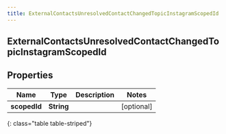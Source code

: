 ```yaml
---
title: ExternalContactsUnresolvedContactChangedTopicInstagramScopedId
---
```

## ExternalContactsUnresolvedContactChangedTopicInstagramScopedId


## Properties

| Name | Type | Description | Notes |
| ------------ | ------------- | ------------- | ------------- |
| **scopedId** | <!----><!---->**String**<!----> |  |  [optional] |
{: class="table table-striped"}



